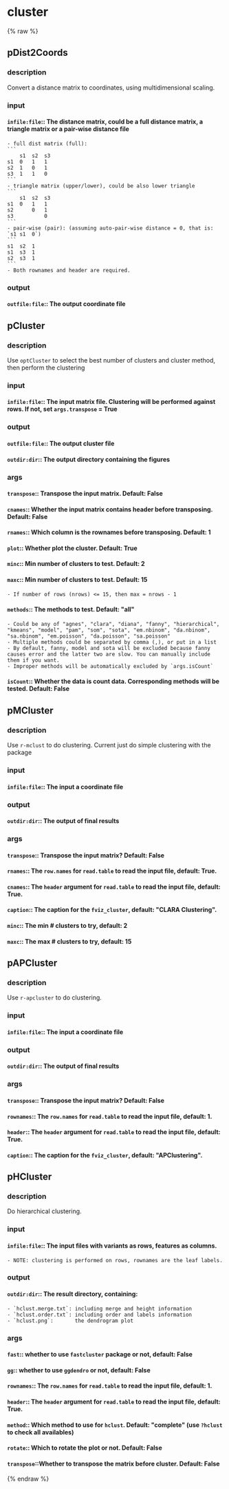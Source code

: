 # cluster
<!-- toc -->
{% raw %}

## pDist2Coords

### description
Convert a distance matrix to coordinates, using multidimensional scaling.

### input
#### `infile:file`:: The distance matrix, could be a full distance matrix, a triangle matrix or a pair-wise distance file  
	- full dist matrix (full):
	```
		s1	s2	s3
	s1	0	1	1
	s2	1	0	1
	s3	1	1	0
	```
	- triangle matrix (upper/lower), could be also lower triangle
	```
		s1	s2	s3
	s1	0	1	1
	s2		0	1
	s3			0
	```
	- pair-wise (pair): (assuming auto-pair-wise distance = 0, that is: `s1	s1	0`)
	```
	s1	s2	1
	s1	s3	1
	s2	s3	1
	```
	- Both rownames and header are required.

### output
#### `outfile:file`:: The output coordinate file  

## pCluster

### description
Use `optCluster` to select the best number of clusters and cluster method, then perform the clustering

### input
#### `infile:file`:: The input matrix file. Clustering will be performed against rows. If not, set `args.transpose` = True  

### output
#### `outfile:file`:: The output cluster file  
#### `outdir:dir`::   The output directory containing the figures  

### args
#### `transpose`::    Transpose the input matrix. Default: False  
#### `cnames`::       Whether the input matrix contains header before transposing. Default: False  
#### `rnames`::       Which column is the rownames before transposing. Default: 1  
#### `plot`::         Whether plot the cluster. Default: True  
#### `minc`::         Min number of clusters to test. Default: 2  
#### `maxc`::         Min number of clusters to test. Default: 15  
	- If number of rows (nrows) <= 15, then max = nrows - 1
#### `methods`::      The methods to test. Default: "all"  
	- Could be any of "agnes", "clara", "diana", "fanny", "hierarchical", "kmeans", "model", "pam", "som", "sota", "em.nbinom", "da.nbinom", "sa.nbinom", "em.poisson", "da.poisson", "sa.poisson"
	- Multiple methods could be separated by comma (,), or put in a list
	- By default, fanny, model and sota will be excluded because fanny causes error and the latter two are slow. You can manually include them if you want.
	- Improper methods will be automatically excluded by `args.isCount`
#### `isCount`::      Whether the data is count data. Corresponding methods will be tested. Default: False  

## pMCluster

### description
Use `r-mclust` to do clustering. Current just do simple clustering with the package

### input
#### `infile:file`:: The input a coordinate file  

### output
#### `outdir:dir`::  The output of final results  

### args
#### `transpose`:: Transpose the input matrix? Default: False  
#### `rnames`::  The `row.names` for `read.table` to read the input file, default: True.  
#### `cnames`::  The `header` argument for `read.table` to read the input file, default: True.  
#### `caption`:: The caption for the `fviz_cluster`, default: "CLARA Clustering".  
#### `minc`::    The min # clusters to try, default: 2  
#### `maxc`::    The max # clusters to try, default: 15  

## pAPCluster

### description
Use `r-apcluster` to do clustering. 

### input
#### `infile:file`::  The input a coordinate file  

### output
#### `outdir:dir`::   The output of final results  

### args
#### `transpose`:: Transpose the input matrix? Default: False  
#### `rownames`::     The `row.names` for `read.table` to read the input file, default: 1.  
#### `header`::       The `header` argument for `read.table` to read the input file, default: True.  
#### `caption`::      The caption for the `fviz_cluster`, default: "APClustering".  

## pHCluster

### description
Do hierarchical clustering.

### input
#### `infile:file`:: The input files with variants as rows, features as columns.  
	- NOTE: clustering is performed on rows, rownames are the leaf labels.

### output
#### `outdir:dir`::  The result directory, containing:  
	- `hclust.merge.txt`: including merge and height information
	- `hclust.order.txt`: including order and labels information
	- `hclust.png`:       the dendrogram plot

### args
#### `fast`::     whether to use `fastcluster` package or not, default: False  
#### `gg`::       whether to use `ggdendro` or not, default: False  
#### `rownames`:: The `row.names` for `read.table` to read the input file, default: 1.  
#### `header`::   The `header` argument for `read.table` to read the input file, default: True.  
#### `method`::   Which method to use for `hclust`. Default: "complete" (use `?hclust` to check all availables)  
#### `rotate`::   Which to rotate the plot or not. Default: False  
#### `transpose`::Whether to transpose the matrix before cluster. Default: False  
{% endraw %}
